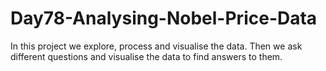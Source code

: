 # Day78-Analysing-Nobel-Price-Data
In this project we explore, process and visualise the data. Then we ask different questions and visualise the data to find answers to them.
